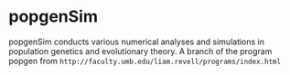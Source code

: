 popgenSim
=========

popgenSim conducts various numerical analyses and simulations in population genetics and evolutionary theory.
A branch of the program popgen from `http://faculty.umb.edu/liam.revell/programs/index.html`



